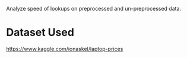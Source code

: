Analyze speed of lookups on preprocessed and un-preprocessed data.
# Dataset Used
https://www.kaggle.com/ionaskel/laptop-prices
